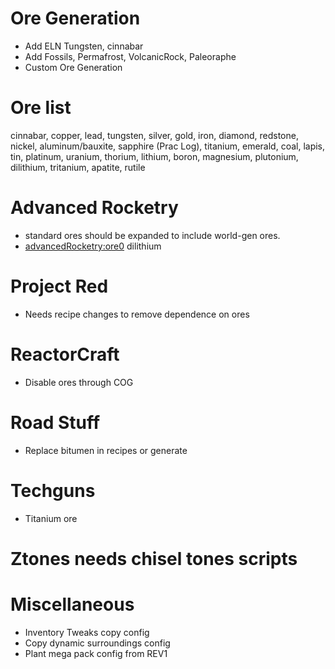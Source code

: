 # Ore Generation
- Add ELN Tungsten, cinnabar
- Add Fossils, Permafrost, VolcanicRock, Paleoraphe
- Custom Ore Generation

# Ore list
cinnabar, copper, lead, tungsten, silver, gold, iron, diamond, redstone, nickel, aluminum/bauxite, sapphire (Prac Log), titanium, emerald, coal, lapis, tin, platinum, uranium, thorium, lithium, boron, magnesium, plutonium, dilithium, tritanium, apatite, rutile

# Advanced Rocketry
- standard ores should be expanded to include world-gen ores.
- <advancedRocketry:ore0> dilithium

# Project Red
- Needs recipe changes to remove dependence on ores

# ReactorCraft
- Disable ores through COG

# Road Stuff
- Replace bitumen in recipes or generate

# Techguns
- Titanium ore

# Ztones needs chisel tones scripts

# Miscellaneous
- Inventory Tweaks copy config
- Copy dynamic surroundings config
- Plant mega pack config from REV1
